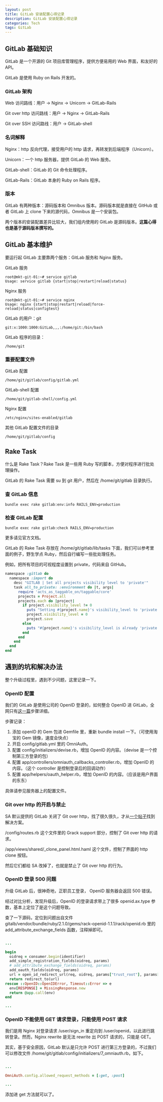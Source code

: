 ```yaml
---
layout: post
title: GitLab 安装配置心得记录
description: GitLab 安装配置心得记录
categories: Tech
tags: GitLab
---
```


## GitLab 基础知识

GitLab 是一个开源的 Git 项目库管理程序，提供方便易用的 Web 界面，和友好的 API。

GitLab 是使用 Ruby on Rails 开发的。

### GitLab 架构

Web 访问路线：用户 -> Nginx -> Unicorn -> GitLab-Rails

Git over http 访问路线：用户 -> Nginx -> GitLab-Rails

Git over SSH 访问路线：用户 -> GitLab-shell

### 名词解释

Nginx：http 反向代理，接受用户的 http 请求，再转发到后端程序（Unicorn）。

Unicorn：一个 http 服务器，提供 GitLab 的 Web 服务。

GitLab-shell：GitLab 的 Git 命令处理程序。

GitLab-Rails：GitLab 本身的 Ruby on Rails 程序。

### 版本

GitLab 有两种版本：源码版本和 Omnibus 版本。源码版本就是直接在 GitHub 或者 GitLab 上 clone 下来的源代码，Omnibus 是一个安装包。

两个版本的安装配置差异比较大，我们组内使用的 GitLab 是源码版本。**这篇心得也是基于源码版本撰写的。**

## GitLab 基本维护

要运行起 GitLab 主要靠两个服务：GitLab 服务和 Nginx 服务。

GitLab 服务

```
root@mkt-git-01:~# service gitlab 
Usage: service gitlab {start|stop|restart|reload|status}
```

Nginx 服务

```
root@mkt-git-01:~# service nginx 
Usage: nginx {start|stop|restart|reload|force-reload|status|configtest}
```

GitLab 的用户：git

```
git:x:1000:1000:GitLab,,,:/home/git:/bin/bash
```

GitLab 程序的目录：

```
/home/git
```

### 重要配置文件

GitLab 配置

```
/home/git/gitlab/config/gitlab.yml
```

GitLab-shell 配置

```
/home/git/gitlab-shell/config.yml
```

Nginx 配置

```
/etc/nginx/sites-enabled/gitlab
```

其他 GitLab 配置文件的目录

```
/home/git/gitlab/config
```

## Rake Task

什么是 Rake Task？Rake Task 是一些用 Ruby 写的脚本，方便对程序进行批处理操作。

GitLab 的 Rake Task 需要 su 到 git 用户，然后在 /home/git/gitlab 目录执行。

### 查 GitLab 信息

```
bundle exec rake gitlab:env:info RAILS_ENV=production
```

### 检查 GitLab 配置

```
bundle exec rake gitlab:check RAILS_ENV=production
```

更多请见官方文档。

GitLab 的 Rake Task 存放在 /home/git/gitlab/lib/tasks 下面，我们可以参考里面的例子，野生学点 Ruby，然后自行编写一些批处理任务。

例如，把所有项目的可视程度设置到 private，代码来自 GitHub。

```ruby
namespace :gitlab do
  namespace :import do
    desc "GITLAB | Set all projects visibility level to 'private'"
    task all_to_private: :environment do |t, args|
      require 'acts_as_taggable_on/taggable/core'
      projects = Project.all
      projects.each do |project|
        if project.visibility_level != 0
          puts "Setting #{project.name}'s visibility_level to 'private'"
          project.visibility_level = 0
          project.save
        else
          puts "#{project.name}'s visibility_level is already 'private', skipping..."
        end
      end
    end
  end
end
```

## 遇到的坑和解决办法

整个升级过程里，遇到不少问题，这里记录一下。

### OpenID 配置

我们的 GitLab 是使用公司的 OpenID 登录的，如何整合 OpenID 进 GitLab，全网只有[这一篇](http://eric.van-der-vlist.com/blog/2013/11/23/how-to-customize-gitlab-to-support-openid-authentication/)步骤详细。

步骤记录：

1. 添加 openID 的 Gem 包进 Gemfile 里，重新 bundle install 一下。（可使用淘宝的 Gem 镜像，速度会快点）
2. 开启 config/gitlab.yml 里的 OmniAuth。
3. 配置 config/initializers/devise.rb，增加 OpenID 的内容。（devise 是一个控制第三方登录的包）
4. 配置 app/controllers/omniauth_callbacks_controller.rb，增加 OpenID 的内容。（这个 controller 是控制登录后的回调动作）
5. 配置 app/helpers/oauth_helper.rb，增加 OpenID 的内容。（应该是用户界面的东东）

具体请参见服务器上的配置文件。

### Git over http 的开启与禁止

SA 默认提供的 GitLab 关闭了 Git over http，找了很久很久，才从[一个帖子](https://groups.google.com/forum/#!topic/gitlabhq/TwrunEd1cps)找到解决方案。

/config/routes.rb 这个文件里的 Grack support 部分，控制了 Git over http 的请求。

/app/views/shared/_clone_panel.html.haml 这个文件，控制了界面的 http clone 按钮。

然后它们都给 SA 改掉了，也就是禁止了 Git over http 的行为。

### OpenID 登录 500 问题

升级 GitLab 后，很神奇地，正职员工登录， OpenID 服务器会返回 500 错误。

经过对比分析，发现升级后，OpenID 的登录请求带上了很多 openid.ax.type 参数，基本上定位了是这个问题导致。

查了一下源码，定位到问题出自文件 gitalb/vendor/bundle/ruby/2.1.0/gems/rack-openid-1.1.1/rack/openid.rb 里的 add_attribute_exchange_fields 函数，注释掉即可。

```ruby

...

begin
  oidreq = consumer.begin(identifier)
  add_simple_registration_fields(oidreq, params)
  # add_attribute_exchange_fields(oidreq, params)
  add_oauth_fields(oidreq, params)
  url = open_id_redirect_url(req, oidreq, params["trust_root"], params["return_to"], params["method"], immediate)
  return redirect_to(url)
rescue ::OpenID::OpenIDError, Timeout::Error => e
  env[RESPONSE] = MissingResponse.new
  return @app.call(env)
end

...

```

### OpenID 不能使用 GET 请求登录，只能使用 POST 请求

我们是用 Nginx 对登录请求 /user/sign_in 重定向到 /user/openid，以此进行跳转登录。然而，Nginx rewrite 是无法 rewrite 出 POST 请求的，只能是 GET。

其实，基于安全原因，GitLab 默认是只允许 POST 进行第三方登录的，不过我们可以修改文件 /home/git/gitlab/config/initializers/7_omniauth.rb，如下。

```ruby

...

OmniAuth.config.allowed_request_methods = [:get, :post]

...

```

添加进 get 方法就可以了。
